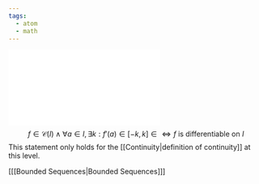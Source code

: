 ```yaml
---
tags:
  - atom
  - math
---
```

![1000|center](differentiability.excalidraw.md)
$$ f \in \mathcal{C}(I) \land \forall a \in I, \exists k : f'(a) \in [-k,k] \in  \iff f \text{ is differentiable on } I$$
This statement only holds for the [[Continuity|definition of continuity]] at this level.

\[[[Bounded Sequences|Bounded Sequences]]\]